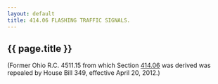 ```yaml
---
layout: default 
title: 414.06 FLASHING TRAFFIC SIGNALS.
---
```


{{ page.title }}
----------------

(Former Ohio R.C. 4511.15 from which Section [414.06](1de92046.html) was
derived was repealed by House Bill 349, effective April 20, 2012.)
